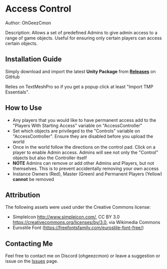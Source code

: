 # Access Control
Author: OhGeezCmon

Description: Allows a set of predefined Admins to give admin access to a range of game objects.  Useful for ensuring only certain players can access certain objects.

## Installation Guide
Simply download and import the latest **Unity Package** from [**Releases**](https://github.com/OhGeezCmon/VRC-AccessControl/releases) on GitHub

Relies on TextMeshPro so if you get a popup click at least "Import TMP Essentials".

## How to Use
- Any players that you would like to have permanent access add to the "Players With Starting Access" variable on "AccessController"
- Set which objects are privileged to the "Controls" variable on "AccessController".  Ensure they are disabled before you upload the world
- Once in the world follow the directions on the control pad.  Click on a player to enable Admin access.  Admins will see not only the "Control" objects but also the Controller itself
- **NOTE** Admins can remove or add other Admins and Players, but not themselves.  This is to prevent accidentally removing your own access
- Instance Owners (Red), Master (Green) and Permanent Players (Yellow) **cannot** be removed

## Attribution

The following assets were used under the Creative Commons license:

- SimpleIcon http://www.simpleicon.com/, CC BY 3.0 <https://creativecommons.org/licenses/by/3.0>, via Wikimedia Commons
- Eurostile Font (https://freefontsfamily.com/eurostile-font-free/)

## Contacting Me
Feel free to contact me on Discord (ohgeezcmon) or leave a suggestion or issue on the [Issues](https://github.com/OhGeezCmon/VRC-AccessControl/issues) page.
